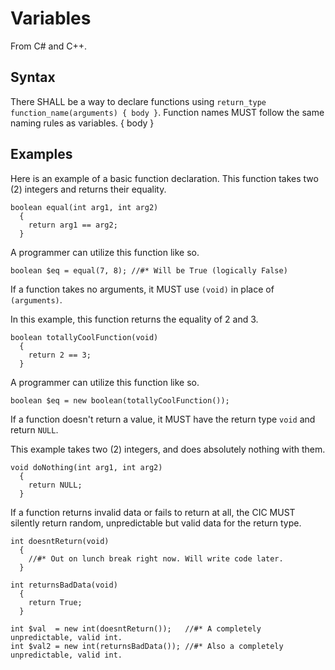 # Variables

From C# and C++.

## Syntax

There SHALL be a way to declare functions using `return_type function_name(arguments) { body }`. Function names MUST follow the same naming rules as variables.
 { body }
## Examples

Here is an example of a basic function declaration. This function takes two (2) integers and returns their equality.

```
boolean equal(int arg1, int arg2)
  {
    return arg1 == arg2;
  }
```

A programmer can utilize this function like so.

```
boolean $eq = equal(7, 8); //#* Will be True (logically False)
```

If a function takes no arguments, it MUST use `(void)` in place of `(arguments)`. 

In this example, this function returns the equality of 2 and 3.

```
boolean totallyCoolFunction(void)
  {
    return 2 == 3;
  }
```

A programmer can utilize this function like so.

```
boolean $eq = new boolean(totallyCoolFunction());
```

If a function doesn't return a value, it MUST have the return type `void` and return `NULL`.

This example takes two (2) integers, and does absolutely nothing with them.

```
void doNothing(int arg1, int arg2)
  {
    return NULL;
  }
```

If a function returns invalid data or fails to return at all, the CIC MUST silently return random, unpredictable but valid data for the return type.

```
int doesntReturn(void)
  {
    //#* Out on lunch break right now. Will write code later.
  }

int returnsBadData(void)
  {
    return True;
  }

int $val  = new int(doesntReturn());   //#* A completely unpredictable, valid int.
int $val2 = new int(returnsBadData()); //#* Also a completely unpredictable, valid int.
```
